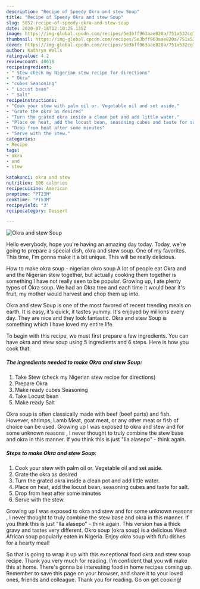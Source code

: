 ```yaml
---
description: "Recipe of Speedy Okra and stew Soup"
title: "Recipe of Speedy Okra and stew Soup"
slug: 5852-recipe-of-speedy-okra-and-stew-soup
date: 2020-07-18T12:10:25.135Z
image: https://img-global.cpcdn.com/recipes/5e3bff963aae820a/751x532cq70/okra-and-stew-soup-recipe-main-photo.jpg
thumbnail: https://img-global.cpcdn.com/recipes/5e3bff963aae820a/751x532cq70/okra-and-stew-soup-recipe-main-photo.jpg
cover: https://img-global.cpcdn.com/recipes/5e3bff963aae820a/751x532cq70/okra-and-stew-soup-recipe-main-photo.jpg
author: Kathryn Wells
ratingvalue: 4.2
reviewcount: 40618
recipeingredient:
- " Stew check my Nigerian stew recipe for directions"
- " Okra"
- "cubes Seasoning"
- " Locust bean"
- " Salt"
recipeinstructions:
- "Cook your stew with palm oil or. Vegetable oil and set aside."
- "Grate the okra as desired"
- "Turn the grated okra inside a clean pot and add little water."
- "Place on heat, add the locust bean, seasoning cubes and taste for salt."
- "Drop from heat after some minutes"
- "Serve with the stew."
categories:
- Recipe
tags:
- okra
- and
- stew

katakunci: okra and stew 
nutrition: 106 calories
recipecuisine: American
preptime: "PT23M"
cooktime: "PT53M"
recipeyield: "3"
recipecategory: Dessert

---
```



![Okra and stew Soup](https://img-global.cpcdn.com/recipes/5e3bff963aae820a/751x532cq70/okra-and-stew-soup-recipe-main-photo.jpg)

Hello everybody, hope you're having an amazing day today. Today, we're going to prepare a special dish, okra and stew soup. One of my favorites. This time, I'm gonna make it a bit unique. This will be really delicious.

How to make okra soup - nigerian okro soup A lot of people eat Okra and and the Nigerian stew together, but actually cooking them together is something I have not really seen to be popular. Growing up, I ate plenty types of Okra soup. We had an Okra tree and each time it would bear it&#39;s fruit, my mother would harvest and chop them up into.

Okra and stew Soup is one of the most favored of recent trending meals on earth. It is easy, it's quick, it tastes yummy. It's enjoyed by millions every day. They are nice and they look fantastic. Okra and stew Soup is something which I have loved my entire life.


To begin with this recipe, we must first prepare a few ingredients. You can have okra and stew soup using 5 ingredients and 6 steps. Here is how you cook that.

<!--inarticleads1-->

##### The ingredients needed to make Okra and stew Soup:

1. Take  Stew (check my Nigerian stew recipe for directions)
1. Prepare  Okra
1. Make ready cubes Seasoning
1. Take  Locust bean
1. Make ready  Salt


Okra soup is often classically made with beef (beef parts) and fish. However, shrimps, Lamb Meat, goat meat, or any other meat or fish of choice can be used. Growing up I was exposed to okra and stew and for some unknown reasons , I never thought to truly combine the stew base and okra in this manner. If you think this is just &#34;Ila alasepo&#34; - think again. 

<!--inarticleads2-->

##### Steps to make Okra and stew Soup:

1. Cook your stew with palm oil or. Vegetable oil and set aside.
1. Grate the okra as desired
1. Turn the grated okra inside a clean pot and add little water.
1. Place on heat, add the locust bean, seasoning cubes and taste for salt.
1. Drop from heat after some minutes
1. Serve with the stew.


Growing up I was exposed to okra and stew and for some unknown reasons , I never thought to truly combine the stew base and okra in this manner. If you think this is just &#34;Ila alasepo&#34; - think again. This version has a thick gravy and tastes very different. Okro soup (okra soup) is a delicious West African soup popularly eaten in Nigeria. Enjoy okro soup with fufu dishes for a hearty meal! 

So that is going to wrap it up with this exceptional food okra and stew soup recipe. Thank you very much for reading. I'm confident that you will make this at home. There's gonna be interesting food in home recipes coming up. Remember to save this page on your browser, and share it to your loved ones, friends and colleague. Thank you for reading. Go on get cooking!
